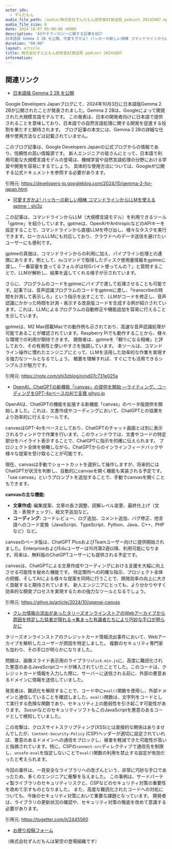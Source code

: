 ```yaml
---
actor_ids:
  - ずんだもん
audio_file_path: /audio/株式会社ずんだもん技術室AI放送局_podcast_20241007.mp3
audio_file_size: 0
date: 2024-10-07 05:00:00 +0900
description: 'AIやテクノロジーに関する記事を紹介  
日本語版 Gemma 2 2B を公開、可愛すぎかよ! ハッカーの新しい相棒 コマンドラインからLLMを使えるgptme｜shi3z、OpenAI、ChatGPTの新機能「canvas」の提供を開始 ―ライティング、コーディングをGPT-4oベースのAIで支援  gihyo.jp、クレカ情報の流出があったタリーズオンラインストアのWebアーカイブから原因を特定した猛者が現れる→集まった有識者たちにより巧妙な手口が明らかに'
duration: "00:00"
layout: article
title: 株式会社ずんだもん技術室AI放送局 podcast 20241007
information: 
---
```


## 関連リンク


- [日本語版 Gemma 2 2B を公開](https://developers-jp.googleblog.com/2024/10/gemma-2-for-japan.html)  



Google Developers Japanブログにて、2024年10月3日に日本語版Gemma 2 2Bが公開されたことが発表されました。Gemma 2 2Bは、Googleによって開発された大規模言語モデルです。  この発表は、日本の開発者向けに日本語で提供されることを意味しており、日本語での自然言語処理に関する開発を促進する役割を果たすと期待されます。  ブログ記事の本文には、Gemma 2 2Bの詳細な仕様や使用方法などは記載されていません。


このブログ記事は、Google Developers Japanの公式ブログからの情報であり、信頼性の高い情報源です。  新人エンジニアの皆さんにとって、日本語で利用可能な大規模言語モデルの登場は、機械学習や自然言語処理の分野における学習や開発を容易にするでしょう。  具体的な使用方法については、Googleが公開する公式ドキュメントを参照する必要があります。


引用元: https://developers-jp.googleblog.com/2024/10/gemma-2-for-japan.html


- [可愛すぎかよ! ハッカーの新しい相棒 コマンドラインからLLMを使えるgptme｜shi3z](https://note.com/shi3zblog/n/nd07c731e025a)  



この記事は、コマンドラインからLLM（大規模言語モデル）を利用できるツール「gptme」を紹介しています。gptmeは、OpenAIやAnthropicなどのAPIキーを設定することで、コマンドラインから直接LLMを呼び出し、様々なタスクを実行できます。ローカルLLMにも対応しており、クラウドへのデータ送信を避けたいユーザーにも便利です。

gptmeの真価は、コマンドラインからの利用に加え、パイプライン処理との連携にあります。例として、`du`コマンドで取得したディスク使用量情報をgptmeに渡し、「一番容量を食ってるフォルダは何Gバイト使ってんの？」と質問することで、LLMが解析し、結果を返してくれる様子が示されています。

さらに、プログラムのコードをgptmeにパイプで渡して処理させることも可能です。記事では、音声認識プログラムのコードをgptmeに渡し、「transcribeの時間を計測して表示しろ」という指示を出すことで、LLMがコードを修正し、音声認識にかかった時間を計測・表示する改良版コードを生成する例が紹介されています。これは、LLMによるプログラムの自動修正や機能追加を容易に行えることを示しています。

gptmeは、M2 Max搭載Macでの動作例も示されており、高速な音声認識処理が可能であることが確認されています。Raspberry Piでも動作することから、様々な環境での利用が期待できます。  開発者は、gptmeを「頼りになる相棒」と評しており、その有用性と使いやすさを強調しています。  本ツールは、コマンドライン操作に慣れたエンジニアにとって、LLMを活用した効率的な作業を実現する強力なツールとなるでしょう。  概要を理解すれば、すぐにでも活用できるシンプルさが魅力です。


引用元: https://note.com/shi3zblog/n/nd07c731e025a


- [OpenAI、ChatGPTの新機能「canvas」の提供を開始 ―ライティング、コーディングをGPT-4oベースのAIで支援  gihyo.jp](https://gihyo.jp/article/2024/10/openai-canvas)  



OpenAIは、ChatGPTの機能を拡張する新機能「canvas」のベータ版提供を開始しました。これは、文書作成やコーディングにおいて、ChatGPTとの協業をより効率的に行えるツールです。

canvasはGPT-4oをベースとしており、ChatGPTのチャット画面とは別に表示されるウィンドウで作業を行います。このウィンドウでは、文書やコードの特定部分をハイライト表示することで、ChatGPTに指示を的確に伝えられます。  プロジェクト全体を俯瞰しながら、ChatGPTからのインラインフィードバックや様々な提案を受け取ることが可能です。

現在、canvasは手動でショートカットを選択して操作しますが、将来的にはChatGPTが状況を判断し、自動的にcanvasを開く機能も実装される予定です。「use canvas」というプロンプトを追加することで、手動でcanvasを開くこともできます。

**canvasの主な機能:**

* **文章作成:** 編集提案、文章の長さ調整、読解レベル変更、最終仕上げ（文法・表現チェック）、絵文字追加など。
* **コーディング:** コードレビュー、ログ追加、コメント追加、バグ修正、他言語へのコード変換（JavaScript、TypeScript、Python、Java、C++、PHPなど）など。

canvasのベータ版は、ChatGPT PlusおよびTeamユーザー向けに提供開始されました。EnterpriseおよびEduユーザーは10月第2週以降、利用可能になります。将来は、無料版のChatGPTユーザーにも提供される予定です。

canvasは、ChatGPTによる文章作成やコーディングにおける支援を大幅に向上させる可能性を秘めた機能です。  特定箇所への的確な指示、プロジェクト全体の把握、そしてAIによる様々な提案を同時に行うことで、開発効率の向上に大きく貢献すると期待されています。  新人エンジニアにとっても、より分かりやすく効率的な開発プロセスを実現するための強力なツールとなるでしょう。


引用元: https://gihyo.jp/article/2024/10/openai-canvas


- [クレカ情報の流出があったタリーズオンラインストアのWebアーカイブから原因を特定した猛者が現れる→集まった有識者たちにより巧妙な手口が明らかに](https://togetter.com/li/2445560)  



タリーズオンラインストアのクレジットカード情報流出事件において、Webアーカイブを解析したユーザーが原因を特定しました。  複数のセキュリティ専門家も加わり、その手口が明らかになりました。

問題は、画像スライド表示用のライブラリ`slick.min.js`に、高度に難読化された悪意のあるJavaScriptコードが挿入されていたことでした。このコードは、クレジットカード情報を入力した際に、サーバーに送信される前に、外部の悪意あるドメインに情報を送信していました。

発見者は、難読化を解除することで、コード中に`eval()`関数を使用し、外部ドメインと通信していることを確認しました。`eval()`関数は、文字列をコードとして実行する危険な関数であり、セキュリティ上の脆弱性を引き起こす可能性があります。  SucuriなどのセキュリティソフトもこのJavaScriptを悪意のあるコードとして検知していました。

この攻撃は、クロスサイトスクリプティング(XSS)とは直接的な関係はありませんでしたが、`Content-Security-Policy` (CSP)ヘッダーが適切に設定されていれば、悪意のあるドメインへの通信をブロックし、被害を軽減できた可能性が高いと指摘されています。特に、CSPの`connect-src`ディレクティブで通信先を制限し、`unsafe-eval`を指定しないことで`eval()`関数の利用を禁止する設定が有効だったと考えられます。

今回の事件は、一見安全なライブラリへの改ざんという、非常に巧妙な手口であったため、多くのエンジニアに衝撃を与えました。  この事例は、サードパーティ製ライブラリのセキュリティリスクと、CSPなどのセキュリティ対策の重要性を改めて示すものとなりました。  また、高度な難読化されたコードへの対処についても、今後のセキュリティ対策において重要な課題となっています。  開発者は、ライブラリの更新状況の確認や、セキュリティ対策の徹底を改めて意識する必要があります。


引用元: https://togetter.com/li/2445560



- [お便り投稿フォーム](https://forms.gle/ffg4JTfqdiqK62qf9)

（株式会社ずんだもんは架空の登場組織です）
